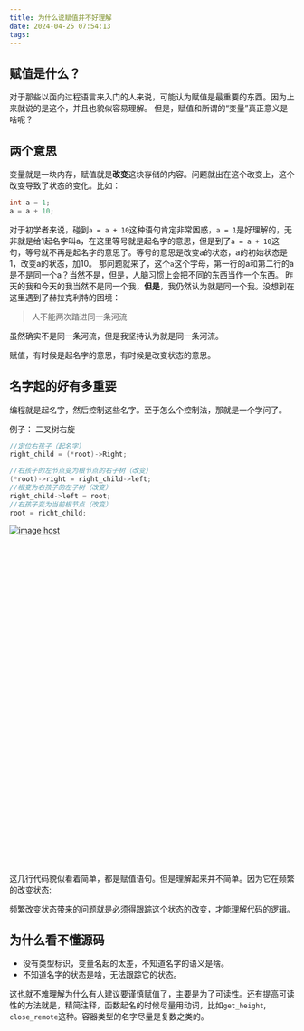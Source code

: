 ```yaml
---
title: 为什么说赋值并不好理解
date: 2024-04-25 07:54:13
tags:
---
```


## 赋值是什么？

对于那些以面向过程语言来入门的人来说，可能认为赋值是最重要的东西。因为上来就说的是这个，并且也貌似容易理解。
但是，赋值和所谓的“变量”真正意义是啥呢？

## 两个意思

变量就是一块内存，赋值就是**改变**这块存储的内容。问题就出在这个改变上，这个改变导致了状态的变化。比如：

```c
int a = 1;
a = a + 10;
```

对于初学者来说，碰到`a = a + 10`这种语句肯定非常困惑，`a = 1`是好理解的，无非就是给1起名字叫a，在这里等号就是起名字的意思，但是到了`a = a + 10`这句，等号就不再是起名字的意思了。等号的意思是改变a的状态，a的初始状态是1，改变a的状态，加10。
那问题就来了，这个`a`这个字母，第一行的a和第二行的a是不是同一个a？当然不是，但是，人脑习惯上会把不同的东西当作一个东西。
昨天的我和今天的我当然不是同一个我，**但是**，我仍然认为就是同一个我。没想到在这里遇到了赫拉克利特的困境：
> 人不能两次踏进同一条河流

虽然确实不是同一条河流，但是我坚持认为就是同一条河流。

赋值，有时候是起名字的意思，有时候是改变状态的意思。

## 名字起的好有多重要

编程就是起名字，然后控制这些名字。至于怎么个控制法，那就是一个学问了。

例子：
二叉树右旋
```c
//定位右孩子（起名字）
right_child = (*root)->Right;

//右孩子的左节点变为根节点的右子树（改变）
(*root)->right = right_child->left;
//根变为右孩子的左子树（改变）
right_child->left = root;
//右孩子变为当前根节点（改变）
root = richt_child;
```

<div style="height: 600px;width: 400px"><a href="https://imgbox.com/VntIOsWS" target="_blank"><img src="https://images2.imgbox.com/95/87/VntIOsWS_o.jpg" alt="image host"/></a></div>

这几行代码貌似看着简单，都是赋值语句。但是理解起来并不简单。因为它在频繁的改变状态:

频繁改变状态带来的问题就是必须得跟踪这个状态的改变，才能理解代码的逻辑。

## 为什么看不懂源码

- 没有类型标识，变量名起的太差，不知道名字的语义是啥。
- 不知道名字的状态是啥，无法跟踪它的状态。

这也就不难理解为什么有人建议要谨慎赋值了，主要是为了可读性。还有提高可读性的方法就是，精简注释，函数起名的时候尽量用动词，比如`get_height`, `close_remote`这种。容器类型的名字尽量是复数之类的。

